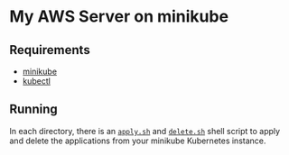 # My AWS Server on minikube
## Requirements
- [minikube](https://minikube.sigs.k8s.io/docs/start/)
- [kubectl](https://kubernetes.io/docs/tasks/tools/)

## Running
In each directory, there is an [`apply.sh`](https://github.com/Kevin-Mok/aws-minicube/blob/main/hemmelig/apply.sh) 
and [`delete.sh`](https://github.com/Kevin-Mok/aws-minicube/blob/main/pigallery/delete.sh) shell 
script to apply and delete the applications from your minikube Kubernetes instance.

